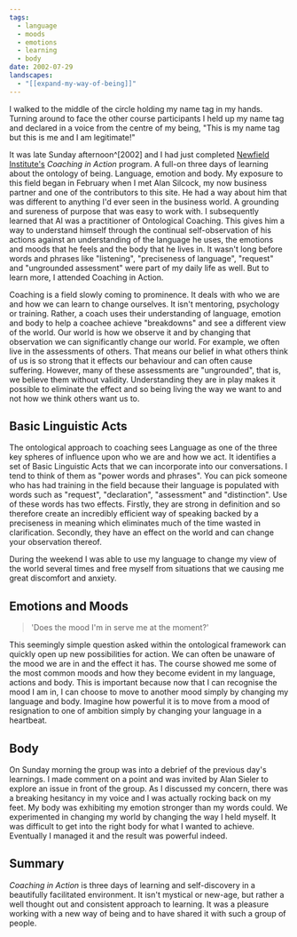 ```yaml
---
tags:
  - language
  - moods
  - emotions
  - learning
  - body
date: 2002-07-29
landscapes:
  - "[[expand-my-way-of-being]]"
---
```

I walked to the middle of the circle holding my name tag in my hands. Turning around to face the other course participants I held up my name tag and declared in a voice from the centre of my being, "This is my name tag but this is me and I am legitimate!"

It was late Sunday afternoon^[2002] and I had just completed [Newfield Institute's](https://www.ontologicalcoaching.com.au) *Coaching in Action* program. A full-on three days of learning about the ontology of being. Language, emotion and body. My exposure to this field began in February when I met Alan Silcock, my now business partner and one of the contributors to this site. He had a way about him that was different to anything I'd ever seen in the business world. A grounding and sureness of purpose that was easy to work with. I subsequently learned that Al was a practitioner of Ontological Coaching. This gives him a way to understand himself through the continual self-observation of his actions against an understanding of the language he uses, the emotions and moods that he feels and the body that he lives in. It wasn't long before words and phrases like "listening", "preciseness of language", "request" and "ungrounded assessment" were part of my daily life as well. But to learn more, I attended Coaching in Action.

Coaching is a field slowly coming to prominence. It deals with who we are and how we can learn to change ourselves. It isn't mentoring, psychology or training. Rather, a coach uses their understanding of language, emotion and body to help a coachee achieve "breakdowns" and see a different view of the world. Our world is how we observe it and by changing that observation we can significantly change our world. For example, we often live in the assessments of others. That means our belief in what others think of us is so strong that it effects our behaviour and can often cause suffering. However, many of these assessments are "ungrounded", that is, we believe them without validity. Understanding they are in play makes it possible to eliminate the effect and so being living the way we want to and not how we think others want us to.

## Basic Linguistic Acts

The ontological approach to coaching sees Language as one of the three key spheres of influence upon who we are and how we act. It identifies a set of Basic Linguistic Acts that we can incorporate into our conversations. I tend to think of them as "power words and phrases". You can pick someone who has had training in the field because their language is populated with words such as "request", "declaration", "assessment" and "distinction". Use of these words has two effects. Firstly, they are strong in definition and so therefore create an incredibly efficient way of speaking backed by a preciseness in meaning which eliminates much of the time wasted in clarification. Secondly, they have an effect on the world and can change your observation thereof.

During the weekend I was able to use my language to change my view of the world several times and free myself from situations that we causing me great discomfort and anxiety.

## Emotions and Moods
> 'Does the mood I'm in serve me at the moment?'

This seemingly simple question asked within the ontological framework can quickly open up new possibilities for action. We can often be unaware of the mood we are in and the effect it has. The course showed me some of the most common moods and how they become evident in my language, actions and body. This is important because now that I can recognise the mood I am in, I can choose to move to another mood simply by changing my language and body. Imagine how powerful it is to move from a mood of resignation to one of ambition simply by changing your language in a heartbeat.

## Body
On Sunday morning the group was into a debrief of the previous day's learnings. I made comment on a point and was invited by Alan Sieler to explore an issue in front of the group. As I discussed my concern, there was a breaking hesitancy in my voice and I was actually rocking back on my feet. My body was exhibiting my emotion stronger than my words could. We experimented in changing my world by changing the way I held myself. It was difficult to get into the right body for what I wanted to achieve. Eventually I managed it and the result was powerful indeed.

## Summary
*Coaching in Action* is three days of learning and self-discovery in a beautifully facilitated environment. It isn't mystical or new-age, but rather a well thought out and consistent approach to learning. It was a pleasure working with a new way of being and to have shared it with such a group of people.
